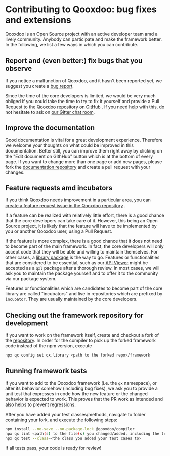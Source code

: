 # Contributing to Qooxdoo: bug fixes and extensions

Qooxdoo is an Open Source project with an active developer team amd a lively
community. Anybody can participate and make the framework better. In the
following, we list a few ways in which you can contribute.

## Report and (even better:) fix bugs that you observe

If you notice a malfunction of Qooxdoo, and it hasn't been reported yet, we
suggest you create a [bug report](https://github.com/qooxdoo/qooxdoo/issues/new?assignees=&labels=&template=Bug_report.md).

Since the time of the core developers is limited, we would be very much obliged
if you could take the time to try to fix it yourself and provide a Pull Request
to the [Qooxdoo repository on GitHub](https://github.com/qooxdoo/qooxdoo) . If
you need help with this, do not hesitate to ask on
[our Gitter chat room](https://gitter.im/qooxdoo/qooxdoo).

## Improve the documentation

Good documentation is vital for a great development experience. Therefore we
welcome your thoughts on what could be improved in this documentation. Better
still, you can improve them right away by clicking on the "Edit document on
GithHub" button which is at the bottom of every page. If you want to change more
than one page or add new pages, please fork the [documentation repository](https://qooxdoo.org/documentation)
and create a pull request with your changes.

## Feature requests amd incubators

If you think Qooxdoo needs improvement in a particular area, you can  
[create a feature request issue in the Qooxdoo repository](https://github.com/qooxdoo/qooxdoo/issues/new?template=Feature_request.md)
.

If a feature can be realized with relatively little effort, there is a good
chance that the core developers can take care of it. However, this being an Open
Source project, it is likely that the feature will have to be implemented by you
or another Qooxdoo user, using a Pull Request.

If the feature is more complex, there is a good chance that it does not need to
become part of the main framework. In fact, the core developers will only accept
code that they will be able and willing to maintain themselves. For other cases,
a [library package](cli/packages.md) is the way to go. Features or
functionalities that are considered to be essential, such as our
[API Viewer](https://github.com/qooxdoo/qxl.apiviewer) might be accepted as a
`qxl` package after a thorough review. In most cases, we will ask you to
maintain the package yourself and to offer it to the community via our package
system.

Features or functionalities which are candidates to become part of the core
library are called "incubators" and live in repositories which are prefixed by
`incubator`. They are usually maintained by the core developers.

## Checking out the framework repository for development

If you want to work on the framework itself, create and checkout a fork of the 
[repository](https://github.com/qooxdoo/qooxdoo). In order for the compiler to
pick up the forked framework code instead of the npm version, execute 

```bash
npx qx config set qx.library <path to the forked repo>/framework
```

## Running framework tests

If you want to add to the Qooxdoo framework (i.e. the `qx` namespace), or alter
its behavior somehow (including bug fixes), we ask you to provide a unit test
that expresses in code how the new feature or the changed behavior is expected
to work. This proves that the PR work as intended and also helps to prevent
regressions.

After you have added your test classes/methods, navigate to folder containing
your fork, and execute the following steps:

```bash
npm install --no-save --no-package-lock @qooxdoo/compiler
npx qx lint <path(s) to the file(s) you changed/added, including the test class>
npx qx test --class=<the class you added your test cases to>
```

If all tests pass, your code is ready for review!
